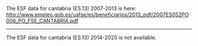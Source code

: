 The ESF data for cantabria (ES.13) 2007-2013 is here: 
http://www.empleo.gob.es/uafse/es/beneficiarios/2013_pdf/2007ES052PO006_PO_FSE_CANTABRIA.pdf

------

The ESF data for cantabria (ES.13) 2014-2020 is not available.
